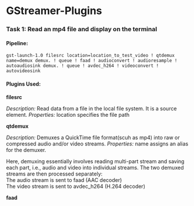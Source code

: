 # GStreamer-Plugins
### Task 1: Read an mp4 file and display on the terminal

#### **Pipeline:** <br/> 
```
gst-launch-1.0 filesrc location=location_to_test_video ! qtdemux name=demux demux. ! queue ! faad ! audioconvert ! audioresample ! autoaudiosink demux. ! queue ! avdec_h264 ! videoconvert ! autovideosink 
```

#### **Plugins Used:**  <br/> 
**filesrc**  <br/> 

*Description:* Read data from a file in the local file system.
             It is a source element.
*Properties:* location specifies the file path

**qtdemux**

*Description:* Demuxes a QuickTime file format(scuh as mp4) into raw or compressed audio and/or video streams.
*Properties:* name assigns an alias for the demuxer.

Here, demuxing essentially involves reading multi-part stream and saving each part, i.e., audio and video into individual streams. The two demuxed streams are then processed separately: <br/> 
The audio stream is sent to faad (AAC decoder) <br/> 
The video stream is sent to avdec_h264 (H.264 decoder)   <br/> 

**faad**

